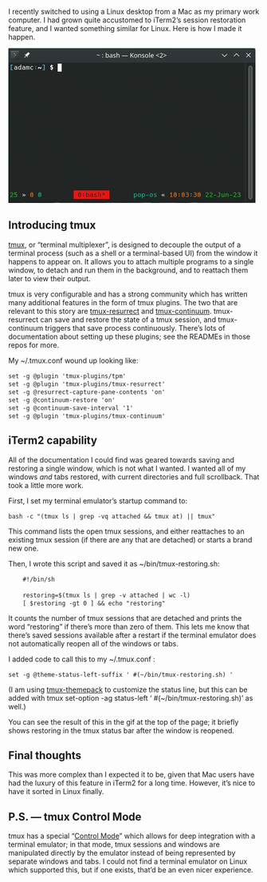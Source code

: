 <!--
.. title: How to Restore Terminal Contents on Linux (Yes, Like iTerm2)
.. slug: restore-terminal-contents-on-linux
.. date: 2023-06-22 12:00:00 UTC-07:00
.. tags: linux, howto
.. category: 
.. link: 
.. description: 
.. type: text
-->

I recently switched to using a Linux desktop from a Mac as my primary work computer. I had grown quite accustomed to iTerm2’s session restoration feature, and I wanted something similar for Linux. Here is how I made it happen.

<!-- TEASER_END -->

![image](/images/1_WFHs5GplD-TWhhbK7qa_lQ.gif)

## Introducing tmux

[tmux](https://github.com/tmux/tmux/wiki), or “terminal multiplexer”, is designed to decouple the output of a terminal process (such as a shell or a terminal-based UI) from the window it happens to appear on. It allows you to attach multiple programs to a single window, to detach and run them in the background, and to reattach them later to view their output.

tmux is very configurable and has a strong community which has written many additional features in the form of tmux plugins. The two that are relevant to this story are [tmux-resurrect](https://github.com/tmux-plugins/tmux-resurrect) and [tmux-continuum](https://github.com/tmux-plugins/tmux-continuum). tmux-resurrect can save and restore the state of a tmux session, and tmux-continuum triggers that save process continuously. There’s lots of documentation about setting up these plugins; see the READMEs in those repos for more.

My ~/.tmux.conf wound up looking like:

    set -g @plugin 'tmux-plugins/tpm'
    set -g @plugin 'tmux-plugins/tmux-resurrect'
    set -g @resurrect-capture-pane-contents 'on'
    set -g @continuum-restore 'on'
    set -g @continuum-save-interval '1'
    set -g @plugin 'tmux-plugins/tmux-continuum'

## iTerm2 capability

All of the documentation I could find was geared towards saving and restoring a single window, which is not what I wanted. I wanted all of my windows *and* tabs restored, with current directories and full scrollback. That took a little more work.

First, I set my terminal emulator’s startup command to:

    bash -c "(tmux ls | grep -vq attached && tmux at) || tmux"

This command lists the open tmux sessions, and either reattaches to an existing tmux session (if there are any that are detached) or starts a brand new one.

Then, I wrote this script and saved it as ~/bin/tmux-restoring.sh:

``` shell
    #!/bin/sh

    restoring=$(tmux ls | grep -v attached | wc -l)
    [ $restoring -gt 0 ] && echo "restoring"
```

It counts the number of tmux sessions that are detached and prints the word “restoring” if there’s more than zero of them. This lets me know that there’s saved sessions available after a restart if the terminal emulator does not automatically reopen all of the windows or tabs.

I added code to call this to my ~/.tmux.conf :

    set -g @theme-status-left-suffix ' #(~/bin/tmux-restoring.sh) '

(I am using [tmux-themepack](https://github.com/jimeh/tmux-themepack) to customize the status line, but this can be added with tmux set-option -ag status-left ‘ #(~/bin/tmux-restoring.sh)’ as well.)

You can see the result of this in the gif at the top of the page; it briefly shows restoring in the tmux status bar after the window is reopened.

## Final thoughts

This was more complex than I expected it to be, given that Mac users have had the luxury of this feature in iTerm2 for a long time. However, it’s nice to have it sorted in Linux finally.

## P.S. — tmux Control Mode

tmux has a special “[Control Mode](https://github.com/tmux/tmux/wiki/Control-Mode)” which allows for deep integration with a terminal emulator; in that mode, tmux sessions and windows are manipulated directly by the emulator instead of being represented by separate windows and tabs. I could not find a terminal emulator on Linux which supported this, but if one exists, that’d be an even nicer experience.
